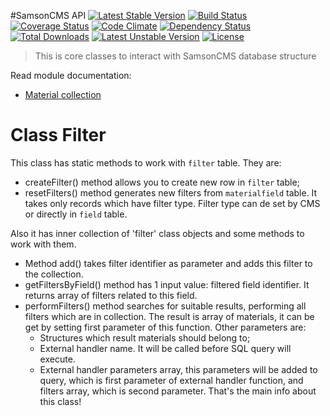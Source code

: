 #SamsonCMS API  [![Latest Stable Version](https://poser.pugx.org/samsonos/cms_api/v/stable.svg)](https://packagist.org/packages/samsonos/cms_api) [![Build Status](https://travis-ci.org/samsonos/cms_api.png)](https://travis-ci.org/samsonos/cms_api) [![Coverage Status](https://coveralls.io/repos/samsonos/cms_api/badge.png)](https://coveralls.io/r/samsonos/cms_api) [![Code Climate](https://codeclimate.com/github/samsonos/cms_api/badges/gpa.svg)](https://codeclimate.com/github/samsonos/cms_api) 
[![Dependency Status](https://www.versioneye.com/user/projects/53dfa8e7151b35720d000026/badge.svg)](https://www.versioneye.com/user/projects/53dfa8e7151b35720d000026) [![Total Downloads](https://poser.pugx.org/samsonos/cms_api/downloads.svg)](https://packagist.org/packages/samsonos/cms_api) [![Latest Unstable Version](https://poser.pugx.org/samsonos/cms_api/v/unstable.svg)](https://packagist.org/packages/samsonos/cms_api) [![License](https://poser.pugx.org/samsonos/cms_api/license.svg)](https://packagist.org/packages/samsonos/cms_api)

> This is core classes to interact with SamsonCMS database structure

Read module documentation:
* [Material collection](https://github.com/samsonos/cms_api/blob/master/docs/MaterialCollection.md)

# Class Filter
This class has static methods to work with `filter` table. They are:
* createFilter() method allows you to create new row in `filter` table;
* resetFilters() method generates new filters from `materialfield` table. It takes only records which have filter type. Filter type can de set by CMS or directly in `field` table.

Also it has inner collection of 'filter' class objects and some methods to work with them.
* Method add() takes filter identifier as parameter and adds this filter to the collection.
* getFiltersByField() method has 1 input value: filtered field identifier. It returns array of filters related to this field.
* performFilters() method searches for suitable results, performing all filters which are in collection.
    The result is array of materials, it can be get by setting first parameter of this function.
    Other parameters are:
    * Structures which result materials should belong to;
    * External handler name. It will be called before SQL query will execute.
    * External handler parameters array, this parameters will be added to query, which is first parameter of external handler function, and filters array, which is second parameter.
That's the main info about this class!